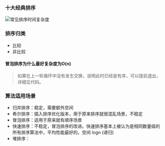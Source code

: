 ### 十大经典排序

![常见排序时间复杂度](https://images2018.cnblogs.com/blog/849589/201804/849589-20180402133438219-1946132192.png)

### 排序归类
- 比较
- 非比较

#### 冒泡排序为什么最好复杂度为O(n) 
> 如果在上一轮循环中没有发生交换，说明此时已经是有序，可以提前退出，详细见代码。

### 算法适用场景

- 归并排序：稳定，需要额外空间
- 希尔排序：插入排序优化版本，用于原来排序就很混乱场景，不稳定
- 冒泡排序：适用于原来就有顺序场景
- 快速排序：不稳定，冒泡排序的改进。快速排序基本上被认为是相同数量级的所有排序算法中，平均性能最好的。空间 logn (递归)
- 堆排序：